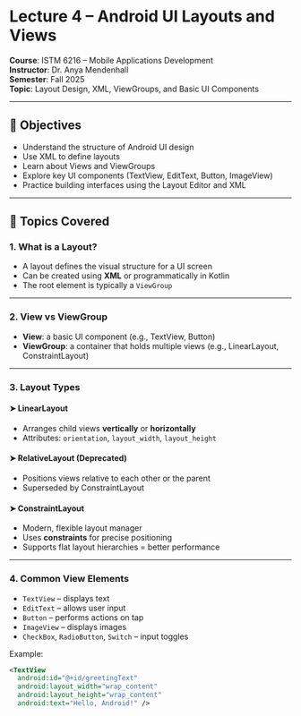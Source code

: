 # Lecture 4 – Android UI Layouts and Views

**Course**: ISTM 6216 – Mobile Applications Development  
**Instructor**: Dr. Anya Mendenhall  
**Semester**: Fall 2025  
**Topic**: Layout Design, XML, ViewGroups, and Basic UI Components

---

## 🎯 Objectives

- Understand the structure of Android UI design  
- Use XML to define layouts  
- Learn about Views and ViewGroups  
- Explore key UI components (TextView, EditText, Button, ImageView)  
- Practice building interfaces using the Layout Editor and XML

---

## 🧠 Topics Covered

### 1. What is a Layout?
- A layout defines the visual structure for a UI screen
- Can be created using **XML** or programmatically in Kotlin
- The root element is typically a `ViewGroup`

---

### 2. View vs ViewGroup
- **View**: a basic UI component (e.g., TextView, Button)
- **ViewGroup**: a container that holds multiple views (e.g., LinearLayout, ConstraintLayout)

---

### 3. Layout Types

#### ➤ LinearLayout
- Arranges child views **vertically** or **horizontally**
- Attributes: `orientation`, `layout_width`, `layout_height`

#### ➤ RelativeLayout (Deprecated)
- Positions views relative to each other or the parent
- Superseded by ConstraintLayout

#### ➤ ConstraintLayout
- Modern, flexible layout manager
- Uses **constraints** for precise positioning
- Supports flat layout hierarchies = better performance

---

### 4. Common View Elements

- `TextView` – displays text  
- `EditText` – allows user input  
- `Button` – performs actions on tap  
- `ImageView` – displays images  
- `CheckBox`, `RadioButton`, `Switch` – input toggles  

Example:
```xml
<TextView
  android:id="@+id/greetingText"
  android:layout_width="wrap_content"
  android:layout_height="wrap_content"
  android:text="Hello, Android!" />

